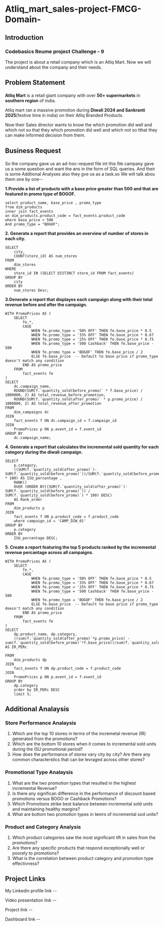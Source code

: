 # Atliq_mart_sales-project-FMCG-Domain-

## Introduction </p>
### Codebasics Reume project Challenge - 9 </p>
The project is about a retail company which is an Atliq Mart. Now we will understand about the company and their needs.</p>

## Problem Statement </p>
**Atliq Mart** is a retail giant company with over **50+ supermarkets** in **southern region** of india.</p> Atliq mart ran a massive promotion during **Diwali 2024 and Sankranti 2025**(festive time in india) on their Atliq Branded Products.</p> Now their Sales director wants to know the which promotion did well and which not so that they which promotion did well and which not so tthat they can make informed decision from them.

## Business Request </p>
So the company gave us an ad-hoc-request file int this file campany gave us a some question and want the ans in the form of SQL queries. And their is some Addtional Analyses also they gve us as a task.so We will talk abou them one by one--</p>


**1.Provide a list of products with a base price greater than 500 and that are featured in promo type of BOGOF.**
```
select product_name, base_price , promo_type
from dim_products
inner join fact_events
on dim_products.product_code = fact_events.product_code 
where base_price > 500 
And promo_type = "BOGOF";

```
**2. Generate a report that provides an overview of number of stores in each city.**
```
SELECT 
    city,
    COUNT(store_id) AS num_stores
FROM 
    dim_stores 
WHERE 
    store_id IN (SELECT DISTINCT store_id FROM fact_events)
GROUP BY 
    city 
ORDER BY 
    num_stores Desc;
```
**3.Generate a report that displayes each campaign along with their total revenue before and after the campaign.**
```
WITH PromoPrices AS (
    SELECT
        fe.*,
        CASE
            WHEN fe.promo_type = '50% OFF' THEN fe.base_price * 0.5
            WHEN fe.promo_type = '33% OFF' THEN fe.base_price * 0.67
            WHEN fe.promo_type = '25% OFF' THEN fe.base_price * 0.75
            WHEN fe.promo_type = '500 Cashback' THEN fe.base_price - 500
            WHEN fe.promo_type = 'BOGOF' THEN fe.base_price / 2
            ELSE fe.base_price  -- Default to base price if promo_type doesn't match any condition
        END AS promo_price
    FROM
        fact_events fe
)
SELECT
    dc.campaign_name,
    ROUND(SUM(f.`quantity_sold(before_promo)` * f.base_price) / 1000000, 2) AS total_revenue_before_promotion,
    ROUND(SUM(f.`quantity_sold(after_promo)` * p.promo_price) / 1000000, 2) AS total_revenue_after_promotion
FROM
    dim_campaigns dc
JOIN
    fact_events f ON dc.campaign_id = f.campaign_id
JOIN
    PromoPrices p ON p.event_id = f.event_id
GROUP BY
    dc.campaign_name;
```
**4. Generate a report that calculates the incremental sold quantity for each category during the diwali campaign.**
```
SELECT
    p.category,
    ((SUM(f.`quantity_sold(after_promo)`)-SUM(f.`quantity_sold(before_promo)`))/SUM(f.`quantity_sold(before_promo)`) * 100) AS ISU_percentage ,
    RANK() 
    OVER (ORDER BY((SUM(f.`quantity_sold(after_promo)`)-SUM(f.`quantity_sold(before_promo)`)) / SUM(f.`quantity_sold(before_promo)`) * 100) DESC) 
    AS Rank_order
FROM
    dim_products p
JOIN
    fact_events f ON p.product_code = f.product_code
    where campaign_id = 'CAMP_DIW_01'
GROUP BY
    p.category
ORDER BY
    ISU_percentage DESC;
```
**5. Create a report featuring the top 5 products ranked by the incremental revenue percantage across all campaigns.**
```
WITH PromoPrices AS (
    SELECT
        fe.*,
        CASE
            WHEN fe.promo_type = '50% OFF' THEN fe.base_price * 0.5
            WHEN fe.promo_type = '33% OFF' THEN fe.base_price * 0.67
            WHEN fe.promo_type = '25% OFF' THEN fe.base_price * 0.75
            WHEN fe.promo_type = '500 Cashback' THEN fe.base_price - 500
            WHEN fe.promo_type = 'BOGOF' THEN fe.base_price / 2
            ELSE fe.base_price  -- Default to base price if promo_type doesn't match any condition
        END AS promo_price
    FROM
        fact_events fe
)
SELECT
    dp.product_name, dp.category,
    ((sum(f.`quantity_sold(after_promo)`*p.promo_price) - sum(f.`quantity_sold(before_promo)`*f.base_price))/sum(f.`quantity_sold(before_promo)`*f.base_price)*100) AS IR_PERc
    
FROM
    dim_products dp
JOIN
    fact_events f ON dp.product_code = f.product_code
JOIN
    PromoPrices p ON p.event_id = f.event_id
GROUP BY
    dp.category
    order by IR_PERc DESC
    limit 5;
```

## Additional Analaysis</p> 

### Store Performance Analaysis</p>
 1. Which are the top 10 stores in terms of the incremetal revenue (IR) generated from the promotions?
 2. Which are the bottom 10 stores when it comes to incremental sold units during the ISU promotional period?
 3. How does the performance of stores vary city by city? Are there any common characterstics that can be levraged across other stores?

### Promotional Type Analaysis
1. What are the two promotion types that resulted in the highest incremental Revenue?
2. Is there any significan difference in the performance of discount based promotions versus BOGO or Cashback Promotions?
3. Which Promotions strike best balance between incremental sold units and maintaining healthy margins?
4. What are bottom two promotion types in temrs of incremental sod units?

### Product and Category Analysis 
1. Which product categories saw the most significant lift in sales from the promotions?
2. Are there any specific products that respond exceptionally well or poorely to promotions?
3. What is the correlation between product category and promotion type effectivness?


## Project Links 
My Linkedin profile link -- </p>
Video presentation link --</p>
Project link --</p>
Dashboard link --</p>



